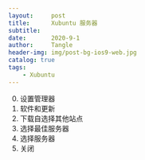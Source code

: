 ```yaml
---
layout:     post
title:      Xubuntu 服务器
subtitle:   
date:       2020-9-1
author:     Tangle
header-img: img/post-bg-ios9-web.jpg
catalog: true
tags:
    - Xubuntu
---
```


0. 设置管理器
0. 软件和更新
0. 下载自选择其他站点
0. 选择最佳服务器
0. 选择服务器
0. 关闭

